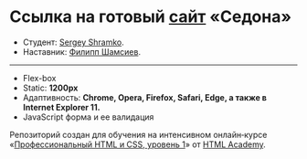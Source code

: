 # Ссылка на готовый [сайт](https://shramkoweb.github.io/Sedona/) «Седона»

* Студент: [Sergey Shramko](https://htmlacademy.ru/profile/id852139).
* Наставник: [Филипп Шамсиев](https://github.com/toolX).
***
- Flex-box
- Static: **1200px**
- Адаптивность: **Chrome, Opera, Firefox, Safari, Edge, а также в Internet Explorer 11.**
- JavaScript форма и ее валидация

Репозиторий создан для обучения на интенсивном онлайн‑курсе «[Профессиональный HTML и CSS, уровень 1](https://htmlacademy.ru/intensive/htmlcss)» от [HTML Academy](https://htmlacademy.ru).
